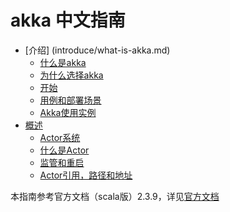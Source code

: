 # akka 中文指南

* [介绍] (introduce/what-is-akka.md)
    * [什么是akka](introduce/what-is-akka.md)
    * [为什么选择akka](introduce/why-akka.md)
    * [开始](introduce/getting-start.md)
    * [用例和部署场景](introduce/use-case-deployment-scenarios.md)
    * [Akka使用实例](introduce/examples-of-use-cases-for-Akka.md)
* [概述](general/actor-systems.md)
    * [Actor系统](general/actor-systems.md)
    * [什么是Actor](general/what-is-an-actor.md)
    * [监管和重启](general/supervision-and-monitoring.md)
    * [Actor引用，路径和地址](general/actor-references-paths-and-addresses.md)

本指南参考官方文档（scala版）2.3.9，详见[官方文档](http://akka.io/docs/)

